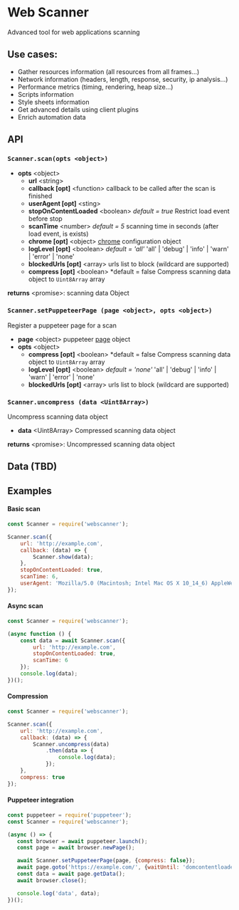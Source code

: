 



# Web Scanner

Advanced tool for web applications scanning

## Use cases:
- Gather resources information (all resources from all frames...)
- Network information (headers, length, response, security, ip analysis...)
- Performance metrics (timing, rendering, heap size...)
- Scripts information
- Style sheets information
- Get advanced details using client plugins
- Enrich automation data

## API

### `Scanner.scan(opts <object>)`
   - **opts** \<object> 
	   - **url** \<string> 
	   - **callback [opt]** \<function>
	   callback to be called after the scan is finished
	   - **userAgent [opt]** \<sting>
	   - **stopOnContentLoaded** \<boolean> *default = true*
	   Restrict load event before stop
	   - **scanTime** \<number> *default = 5* 
	   scanning time in seconds (after load event, is exists)
	   -  **chrome  [opt]** \<object>
	   [chrome](https://github.com/GoogleChrome/chrome-launcher) configuration object
	   - **logLevel  [opt]**  \<boolean> *default = 'all'*
	      'all' | 'debug' | 'info' | 'warn' | 'error' | 'none'
	   - **blockedUrls  [opt]**  \<array>
	  urls list to block (wildcard are supported)      
	    - **compress  [opt]**  \<boolean> *default = false
	Compress scanning data object to `Uint8Array` array

   **returns** \<promise>: scanning data Object  


### `Scanner.setPuppeteerPage (page <object>, opts <object>)` 
Register a puppeteer page for a scan
- **page**  \<object> 
	    puppeteer [page](https://github.com/GoogleChrome/puppeteer/blob/master/docs/api.md#class-page) object
 - **opts** \<object> 
	- **compress  [opt]**  \<boolean> *default = false
	Compress scanning data object to `Uint8Array` array
	 - **logLevel  [opt]**  \<boolean> *default = 'none'*
	      'all' | 'debug' | 'info' | 'warn' | 'error' | 'none'
     - **blockedUrls  [opt]**  \<array>
	  urls list to block (wildcard are supported)      

### `Scanner.uncompress (data <Uint8Array>)` 
Uncompress scanning data object
   - **data**  \<Uint8Array> 
Compressed scanning data object

   **returns** \<promise>: Uncompressed scanning data object


## Data (TBD)


## Examples

#### Basic scan
```javascript
const Scanner = require('webscanner');

Scanner.scan({
    url: 'http://example.com',
    callback: (data) => {
        Scanner.show(data);
    },
    stopOnContentLoaded: true,
    scanTime: 6,
    userAgent: 'Mozilla/5.0 (Macintosh; Intel Mac OS X 10_14_6) AppleWebKit/537.36 (KHTML, like Gecko) Chrome/77.0.3865.90 Safari/537.36'
});

```

#### Async scan
```javascript
const Scanner = require('webscanner');

(async function () {
    const data = await Scanner.scan({
        url: 'http://example.com',
        stopOnContentLoaded: true,
        scanTime: 6
    });
    console.log(data);
})();
```

#### Compression 
```javascript
const Scanner = require('webscanner');

Scanner.scan({
    url: 'http://example.com',
    callback: (data) => {
        Scanner.uncompress(data)
            .then(data => {
                console.log(data);
            });
    },
    compress: true
});

```

#### Puppeteer integration 
 ````javascript
const puppeteer = require('puppeteer');
const Scanner = require('webscanner');

(async () => {
    const browser = await puppeteer.launch();
    const page = await browser.newPage();

    await Scanner.setPuppeteerPage(page, {compress: false});
    await page.goto('https://example.com/', {waitUntil: 'domcontentloaded'});
    const data = await page.getData();
    await browser.close();

    console.log('data', data);
})();

````
